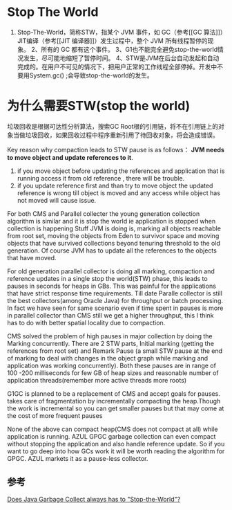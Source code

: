 # Stop The World
1. Stop-The-World，简称STW，指某个 JVM 事件，如 GC（参考[[GC 算法]]）JIT编译（参考[[JIT 编译器]]）发生过程中，整个 JVM 所有线程暂停的现象。
2、所有的 GC 都有这个事件。
3、G1也不能完全避免stop-the-world情况发生，尽可能地缩短了暂停时间。
4、STW是JVM在后台自动发起和自动完成的。在用户不可见的情况下，把用户正常的工作线程全部停掉。开发中不要用System.gc() ;会导致stop-the-world的发生。

# 为什么需要STW(stop the world)
垃圾回收是根据可达性分析算法，搜索GC Root根的引用链，将不在引用链上的对象当做垃圾回收，如果回收过程中程序重新引用了待回收对象，将会造成错误。

Key reason why compaction leads to STW pause is as follows：
**JVM needs to move object and update references to it**. 
1. if you move object before updating the references and application that is running access it from old reference , there will be trouble.
2. if you update reference first and than try to move object the updated reference is wrong till object is moved and any access while object has not moved will cause issue.

For both CMS and Parallel collecter the young generation collection algorithm is similar and it is stop the world ie application is stopped when collection is happening Stuff JVM is doing is, marking all objects reachable from root set, moving the objects from Eden to survivor space and moving objects that have survived collections beyond tenuring threshold to the old generation. Of course JVM has to update all the references to the objects that have moved.

For old generation parallel collector is doing all marking, compaction and reference updates in a single stop the world(STW) phase, this leads to pauses in seconds for heaps in GBs. This was painful for the applications that have strict response time requirements. Till date Paralle collector is still the best collectors(among Oracle Java) for throughput or batch processing. In fact we have seen for same scenario even if time spent in pauses is more in parallel collector than CMS still we get a higher throughput, this I think has to do with better spatial locality due to compaction.

CMS solved the problem of high pauses in major collection by doing the Marking concurrently. There are 2 STW parts, Initial marking (getting the references from root set) and Remark Pause (a small STW pause at the end of marking to deal with changes in the object graph while marking and application was working concurrently). Both these pauses are in range of 100 -200 milliseconds for few GB of heap sizes and reasonable number of application threads(remember more active threads more roots)

G1GC is planned to be a replacement of CMS and accept goals for pauses. takes care of fragmentation by incrementally compacting the heap.Though the work is incremental so you can get smaller pauses but that may come at the cost of more frequent pauses

None of the above can compact heap(CMS does not compact at all) while application is running. AZUL GPGC garbage collection can even compact without stopping the application and also handle reference update. So if you want to go deep into how GCs work it will be worth reading the algorithm for GPGC. AZUL markets it as a pause-less collector.

## 参考
[Does Java Garbage Collect always has to "Stop-the-World"?](https://stackoverflow.com/questions/40182392/does-java-garbage-collect-always-has-to-stop-the-world)





